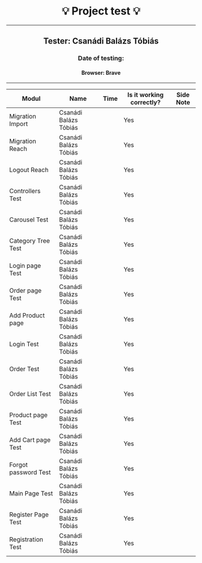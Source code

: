 <h1 align= "center">💡️ Project test 💡️</h1>
<hr>
<h2 align= "center"> Tester: Csanádi Balázs Tóbiás </h2>
<h3 align= "center"> Date of testing:  </h3>
<h4 align= "center"> Browser: Brave  </h3>
<hr>

| Modul | Name | Time | Is it working correctly? | Side Note |
|-------|------|------|--------------------------|-----------|
| Migration Import| Csanádi Balázs Tóbiás | | Yes |  |
| Migration Reach| Csanádi Balázs Tóbiás | | Yes |  |
| Logout Reach | Csanádi Balázs Tóbiás | | Yes | |
| Controllers Test | Csanádi Balázs Tóbiás | | Yes | |
| Carousel Test | Csanádi Balázs Tóbiás | | Yes | |
|  Category Tree Test | Csanádi Balázs Tóbiás | | Yes | |
| Login page Test | Csanádi Balázs Tóbiás | | Yes | |
| Order page Test | Csanádi Balázs Tóbiás | | Yes | |
| Add Product page | Csanádi Balázs Tóbiás | | Yes | |
| Login Test | Csanádi Balázs Tóbiás | | Yes | |
| Order Test | Csanádi Balázs Tóbiás | | Yes | |
| Order List Test | Csanádi Balázs Tóbiás | | Yes | |
| Product page Test | Csanádi Balázs Tóbiás | | Yes | |
| Add Cart page Test | Csanádi Balázs Tóbiás | | Yes | |
| Forgot password Test | Csanádi Balázs Tóbiás |  | Yes | |
| Main Page Test | Csanádi Balázs Tóbiás | | Yes | |
| Register Page Test | Csanádi Balázs Tóbiás | | Yes | |
| Registration Test | Csanádi Balázs Tóbiás | | Yes | |